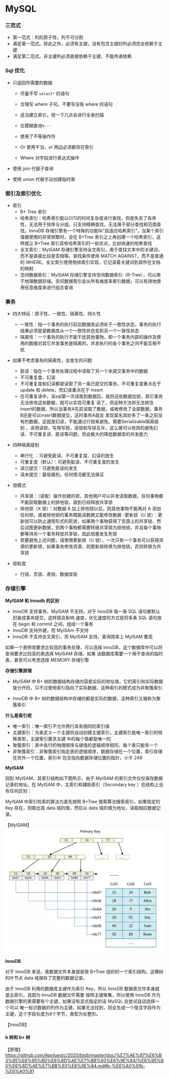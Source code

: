 # MySQL

### 三范式

- 第一范式：列的原子性，列不可分割
- 满足第一范式。除此之外，必须有主键，没有包含主键的列必须完全依赖于主键
- 满足第二范式。非主键列必须直接依赖于主键，不能传递依赖

### Sql 优化

- 只返回所需要的数据
  - 尽量不写 `select*` 的语句
  - 合理写 where 子句，不要写没有 where 的语句

  - 适当建立索引，但一下几点会进行全表扫描
  - 左模糊查询`%···`
  - 使用了不等操作符
  - Or 使用不当，or 两边必须都存在索引
  - Where 对字段进行表达式操作

- 使用 join 代替子查询

- 使用 union 代替手动创建临时表
### 索引及索引优化

- 索引
  - B+ Tree 索引
  - 哈希索引：哈希索引能以O(1)的时间复杂度进行查找，但是失去了有序性，无法用于排序与分组，只支持精确查找，无法用于部分查找和范围查找，InnoDB 存储引擎有一个特殊的功能叫“自适应哈希索引”，当某个索引值被使用的非常频繁时，会在 B+Tree 索引之上再创建一个哈希索引，这样就让 B+Tree 索引具有哈希索引的一些优点，比如快速的哈希查找
  - 全文索引：MyISAM 存储引擎支持全文索引，用于查找文本中的关键词，而不是直接比较是否相等。查找条件使用 MATCH AGAINST，而不是普通的 WHERE。全文索引使用倒排索引实现，它记录着关键词到其所在文档的映射
  - 空间数据索引：MyISAM 存储引擎支持空间数据索引（R-Tree），可以用于地理数据存储。空间数据索引会从所有维度来索引数据，可以有效地使用任意维度来进行组合查询

### 事务

- 四大特征：原子性、一致性、隔离性、持久性
  - 一致性：指一个事务的执行前后数据库必须处于一致性状态，事务的执行结果必须是是数据库从一个一致性状态变到另一个一致性状态
  - 隔离性：一个事务的执行不能干扰其他事物，即一个事务内部的操作及使用的数据对其它并发事务是隔离的，并发执行的各个事务之间不能互相干扰

- 如果不考虑事务的隔离性，会发生的问题
  - 脏读：指在一个事务处理过程中读取了另一个未提交事务中的数据
  - 不可重复度、幻读
  - 不可重复度和幻读都是读取了另一条已提交的事务，不可重复度重点在于 update 和 delete，而幻读重点在于 insert
  - 在可重复读中，该sql第一次读取到数据后，就将这些数据加锁，其它事务无法修改这些数据，就可以实现可重复 读了。但这种方法却无法锁住insert的数据，所以当事务A先前读取了数据，或者修改了全部数据，事务B还是可以insert数据提交，这时事务A就会 发现莫名其妙多了一条之前没有的数据，这就是幻读，不能通过行锁来避免。需要Serializable隔离级别 ，读用读锁，写用写锁，读锁和写锁互斥，这么做可以有效的避免幻读、不可重复读、脏读等问题，但会极大的降低数据库的并发能力

- 四种隔离级别
  - 串行化 ：可避免脏读、不可重复度、幻读的放生
  - 可重复度（默认）：可避免脏读、不可重复度的发生
  - 读已提交：可避免脏读的发生
  - 读未提交：最低极别，任何情况都无法保证

- 锁模式
  - 共享锁：（读取）操作创建的锁，其他用户可以并发读取数据，任何事物都不能获取数据上的排他锁，直到已经释放共享锁
  - 排他锁（X 锁）：对数据 A 加上排他锁以后，则其他事物不能再对 A 添加任何锁，或者排他锁的事务既能读数据又能修改数据
  -更新锁（U 锁）：更新锁可以防止通常形式的死锁，如果两个事物获得了资源上的共享锁，然后试图更新数据，则两个事物都需要转换共享锁为排他锁，并且每个事物都等待另一个事务释放共享锁，因此阻塞发生死锁
  - 若要避免上述问题，请使用更新锁（U 锁），一次只有一个事务可以获得资源的更新锁，如果事务修改资源，则更新锁转换为排他锁，否则转换为共享锁

- 锁粒度
  - 行锁、页锁、表锁、数据库锁

### 存储引擎

**MyISAM 和 Innodb 的区别**

- InnoDB 支持事务，MyISAM 不支持，对于 InnoDB 每一条 SQL 语句都默认封装成事务提交，这样就会影响
速度，优化速度的方式是将多条 SQL 语句放在 begin 和 commit 之间，组成一个事务
- InnoDB 支持外键，而 MyISAm 不支持
- InnoDB 不支持全文索引，而 MyISAM 支持，查询效率上 MyISAM 要高

如果一个表修改要求比较高的事务处理，可以选择 InnoDB，这个数据库中可以将查询要求比较高的表选择 MyISAM 存储，如果
该数据库需要一个用于查询的临时表，甚至可以考虑选择 MEMORY 存储引擎

**存储引擎原理**

- MyISAM 中 B+ 树的数据结构存储内容是实际的地址值，它的索引和实际数据是分开的，只不过使用索引指向了实际数据，这种索引的模式成为非聚簇索引

- InnoDB 中 B+ 树的数据结构中存储的都是实际的数据，这种索引又被称为聚簇索引

**什么是索引呢**

- 唯一索引：唯一索引不允许两行具有相同的索引值
- 主键索引：为表定义一个主键将自动创建主键索引，主键索引是唯一索引的特殊类型，主键索引要求主键
中的每个值都是唯一的
- 聚簇索引：表中各行的物理顺序与键值的逻辑顺序相同，每个表只能有一个
- 非聚簇索引：非聚簇索引指定表的逻辑顺序，数据存储在一个位置，索引存储在另外一个位置，索引中
包含指向数据存储位置的指针，小于 249

**MyISAM**

回到 MyISAM，其索引结构如下图所示，由于 MyISAM 的索引文件仅仅保存数据记录的地址。在 MyISAM 中，主索引和辅助索引（Secondary key
）在结构上没有任何区别：

MyISAM 中索引检索的算法为首先按照 B+Tree 搜索算法搜索索引，如果指定的 Key 存在，则取出其 data 域的值，然后以 data 域的值为地址，读取相应数据记录。

【MyISAM】![](https://github.com/Apriluestc/2020/blob/master/pics/myisam.png)

**InnoDB**

对于 InnoDB 来说，表数据文件本身就是按 B+Tree 组织的一个索引结构，这棵树的叶节点 data 域保存了完整的数据记录。

由于 InnoDB 利用的数据库主键作为索引 Key，所以 InnoDB 数据表文件本身就是主索引，且因为 InnoDB 数据文件需要
按照主键聚集，所以使用 InnoDB 作为数据引擎的表需要有个主键，如果没有显式指定的话 MySQL 会尝试自动选择一个可以
唯一标识数据的列作为主键，如果无法找到，则会生成一个隐含字段作为主键，这个字段长度为6个字节，类型为长整形。

【InnoDB】[](https://github.com/Apriluestc/2020/blob/master/pics/innodb.png)

#### b 树和 b+ 树

【原理】https://github.com/Apriluestc/2020/blob/master/doc/%E7%AE%97%E6%B3%95%E6%95%B0%E6%8D%AE%E7%BB%93%E6%9E%84/%E6%95%B0%E6%8D%AE%E7%BB%93%E6%9E%84.md#b-%E6%A0%91b-%E6%A0%91
